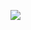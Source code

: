 ![](https://media.githubusercontent.com/media/dyzz/dyzz.github.io/master/images/IconShieldBuilding.png)